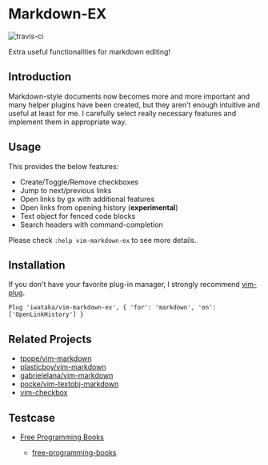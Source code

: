 # Markdown-EX

![travis-ci](https://travis-ci.org/iwataka/vim-markdown-ex.svg?branch=master)

Extra useful functionalities for markdown editing!

## Introduction

Markdown-style documents now becomes more and more important and many helper
plugins have been created, but they aren't enough intuitive and useful at least
for me. I carefully select really necessary features and implement them in
appropriate way.

## Usage

This provides the below features:

+ Create/Toggle/Remove checkboxes
+ Jump to next/previous links
+ Open links by gx with additional features
+ Open links from opening history (**experimental**)
+ Text object for fenced code blocks
+ Search headers with command-completion

Please check `:help vim-markdown-ex` to see more details.

## Installation

If you don't have your favorite plug-in manager, I strongly recommend
[vim-plug](https://github.com/junegunn/vim-plug).

```vim
Plug 'iwataka/vim-markdown-ex', { 'for': 'markdown', 'on': ['OpenLinkHistory'] }
```

## Related Projects

+ [tpope/vim-markdown](https://github.com/tpope/vim-markdown)
+ [plasticboy/vim-markdown](https://github.com/plasticboy/vim-markdown)
+ [gabrielelana/vim-markdown](https://github.com/gabrielelana/vim-markdown)
+ [pocke/vim-textobj-markdown](https://github.com/pocke/vim-textobj-markdown)
+ [vim-checkbox](https://github.com/jkramer/vim-checkbox)

## Testcase

+ [Free Programming Books](https://github.com/vhf/free-programming-books)

    - [free-programming-books](https://github.com/vhf/free-programming-books/blob/master/free-programming-books.md)
